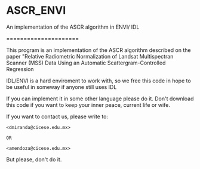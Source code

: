 ASCR_ENVI
=========

An implementation of the ASCR algorithm in ENVI/ IDL



=====================

This program is an implementation of the ASCR algorithm described on
the paper "Relative Radiometric Normalization of Landsat Multispectran Scanner (MSS) Data Using an Automatic Scattergram-Controlled Regression


IDL/ENVI is a hard enviroment to work with, so we free this code in
hope to be useful in someway if anyone still uses IDL


If you can implement it in some other language please do it. Don't
download this code if you want to keep your inner peace, current
life or wife.

If you want to contact us, please write to:

	<dmiranda@cicese.edu.mx>

	OR
	
	<amendoza@cicese.edu.mx>

But please, don't do it.
